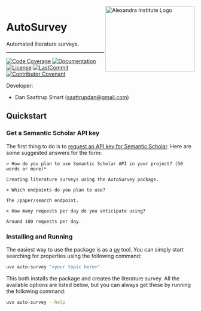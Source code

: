 <!-- This disables the "First line in file should be a top level heading" rule -->
<!-- markdownlint-disable MD041 -->
<a href="https://github.com/alexandrainst/auto_survey">
<img
 src="https://filedn.com/lRBwPhPxgV74tO0rDoe8SpH/alexandra/alexandra-logo.jpeg"
 width="239"
 height="175"
 align="right"
 alt="Alexandra Institute Logo"
/>
</a>

# AutoSurvey

Automated literature surveys.

______________________________________________________________________
[![Code Coverage](https://img.shields.io/badge/Coverage-0%25-red.svg)](https://github.com/alexandrainst/auto_survey/tree/main/tests)
[![Documentation](https://img.shields.io/badge/docs-passing-green)](https://alexandrainst.github.io/auto_survey)
[![License](https://img.shields.io/github/license/alexandrainst/auto_survey)](https://github.com/alexandrainst/auto_survey/blob/main/LICENSE)
[![LastCommit](https://img.shields.io/github/last-commit/alexandrainst/auto_survey)](https://github.com/alexandrainst/auto_survey/commits/main)
[![Contributor Covenant](https://img.shields.io/badge/Contributor%20Covenant-2.0-4baaaa.svg)](https://github.com/alexandrainst/auto_survey/blob/main/CODE_OF_CONDUCT.md)

Developer:

- Dan Saattrup Smart (<saattrupdan@gmail.com>)

## Quickstart

### Get a Semantic Scholar API key

The first thing to do is to [request an API key for Semantic
Scholar](https://www.semanticscholar.org/product/api#api-key-form). Here are some
suggested answers for the form:

```text
> How do you plan to use Semantic Scholar API in your project? (50 words or more)*

Creating literature surveys using the AutoSurvey package.

> Which endpoints do you plan to use?

The /paper/search endpoint.

> How many requests per day do you anticipate using?

Around 100 requests per day.
```

### Installing and Running

The easiest way to use the package is as a
[uv](https://docs.astral.sh/uv/getting-started/installation/) tool. You can simply start
searching for properties using the following command:

```bash
uvx auto-survey "<your topic here>"
```

This both installs the package and creates the literature survey. All the available
options are listed below, but you can always get these by running the following command:

```bash
uvx auto-survey --help
```
